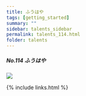 ```yaml
---
title: ふうはや
tags: [getting_started]
summary: ""
sidebar: talents_sidebar
permalink: talents_114.html
folder: talents
---
```



##### No.114 ふうはや

![](https://yt3.ggpht.com/ytc/AKedOLTbCtN02EVfFE-YogZWgxCbRLhByR3LD-ACoef0xg=s176-c-k-c0x00ffffff-no-rj)






{% include links.html %}
